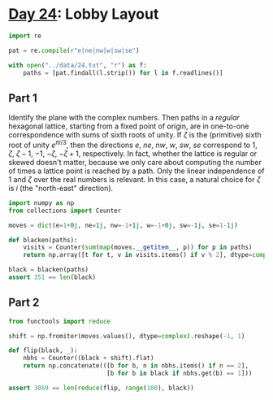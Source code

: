 # [Day 24](https://adventofcode.com/2020/day/24): Lobby Layout


```python
import re

pat = re.compile(r"e|ne|nw|w|sw|se")

with open("../data/24.txt", "r") as f:
    paths = [pat.findall(l.strip()) for l in f.readlines()]
```

## Part 1

Identify the plane with the complex numbers. Then paths in a *regular* hexagonal lattice, starting from a fixed point of origin, are in one-to-one correspondence with sums of sixth roots of unity. If $\zeta$ is the (primitive) sixth root of unity $e^{\pi i/3}$, then the directions *e*, *ne*, *nw*, *w*, *sw*, *se* correspond to $1$, $\zeta$, $\zeta-1$, $-1$, $-\zeta$, $-\zeta+1$, respectively. In fact, whether the lattice is regular or skewed doesn't matter, because we only care about computing the number of times a lattice point is reached by a path. Only the linear independence of $1$ and $\zeta$ over the real numbers is relevant. In this case, a natural choice for $\zeta$ is $i$ (the "north-east" direction).


```python
import numpy as np
from collections import Counter

moves = dict(e=1+0j, ne=1j, nw=-1+1j, w=-1+0j, sw=-1j, se=1-1j)

def blacken(paths):
    visits = Counter(sum(map(moves.__getitem__, p)) for p in paths)
    return np.array([t for t, v in visits.items() if v % 2], dtype=complex)

black = blacken(paths)
assert 351 == len(black)
```

## Part 2


```python
from functools import reduce

shift = np.fromiter(moves.values(), dtype=complex).reshape(-1, 1)

def flip(black, _):
    nbhs = Counter((black + shift).flat)
    return np.concatenate(([b for b, n in nbhs.items() if n == 2],
                           [b for b in black if nbhs.get(b) == 1]))

assert 3869 == len(reduce(flip, range(100), black))
```
